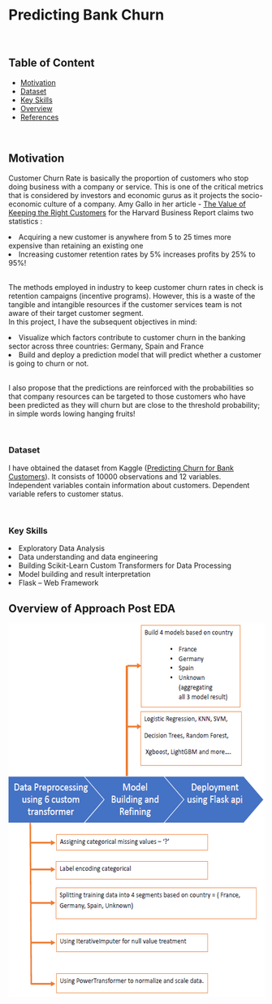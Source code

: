 # Predicting Bank Churn

<br>
<h2> Table of Content </h2>

<ul>
  <li><a href='#motivation'>Motivation</a></li>
  <li><a href='#dataset'>Dataset</a></li>
  <li><a href='#skill'>Key Skills</a></li>
  <li><a href='#overview'>Overview</a></li>
  <li><a href='#references'>References</a></li>
  
</ul> 
<br>

<h2 id = 'motivation'> Motivation </h2>
<p>
  Customer Churn Rate is basically the proportion of customers who stop doing business with a company or service. This is one of the critical metrics that is considered by investors and economic gurus as it projects the socio-economic culture of a company. Amy Gallo in her article - <a href= 'https://hbr.org/2014/10/the-value-of-keeping-the-right-customers'>The Value of Keeping the Right Customers</a> for the Harvard Business Report claims two statistics :
  <br>
    <li>Acquiring a new customer is anywhere from 5 to 25 times more expensive than retaining an existing one</li>
    <li>Increasing customer retention rates by 5% increases profits by 25% to 95%!</li>
  <br>
  
  The methods employed in industry to keep customer churn rates in check is retention campaigns (incentive programs). However, this is a waste of the tangible and intangible resources if the customer services team is not aware of their target customer segment.<br>
  In this project, I have the subsequent objectives in mind:
    <li>Visualize which factors contribute to customer churn in the banking sector across three countries: Germany, Spain and France</li>
    <li>Build and deploy a prediction model that will predict whether a customer is going to churn or not.</li>
  
  <br>
  I also propose that the predictions are reinforced with the probabilities so that company resources can be targeted to those customers who have been predicted as they will churn but are close to the threshold probability; in simple words lowing hanging fruits!
  
</p>


<br>


<h3 id = 'dataset'>Dataset</h2>
<p>
  I have obtained the dataset from Kaggle (<a href= 'https://www.kaggle.com/adammaus/predicting-churn-for-bank-customers?select=Churn_Modelling.csv'>Predicting Churn for Bank Customers</a>). It consists of 10000 observations and 12 variables. Independent variables contain information about customers. Dependent variable refers to customer status.
</p>

<br>

<h3 id = 'skill'>Key Skills</h2>
<p>
  <li>Exploratory Data Analysis</li>
  <li>Data understanding and data engineering</li>
  <li>Building Scikit-Learn Custom Transformers for Data Processing</li>
  <li>Model building and result interpretation</li>
  <li>Flask – Web Framework</li>
  
</p>




<h2 id = 'overview'> Overview of Approach Post EDA </h2>
<p>

<p>
    <img src="Images/Overview.PNG" width=589, height=736>
 
</p>  

